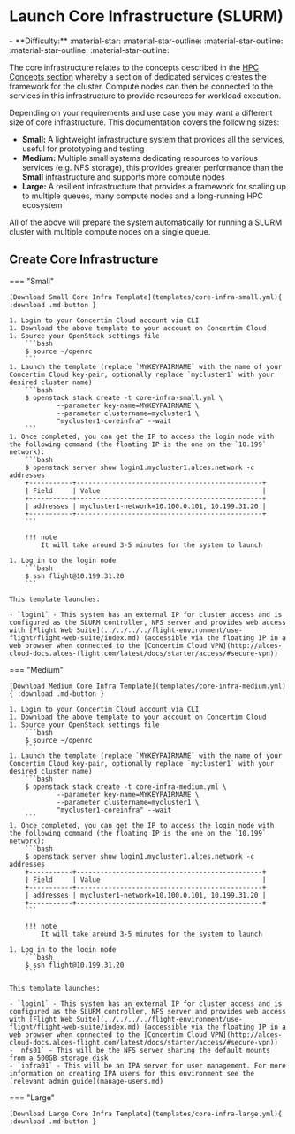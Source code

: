 # Launch Core Infrastructure (SLURM)

<div class="grid cards" markdown>
- **Difficulty:** :material-star: :material-star-outline: :material-star-outline: :material-star-outline: :material-star-outline:
</div>

The core infrastructure relates to the concepts described in the [HPC Concepts section](../../../../hpc-concepts/infrastructure.md) whereby a section of dedicated services creates the framework for the cluster. Compute nodes can then be connected to the services in this infrastructure to provide resources for workload execution.

Depending on your requirements and use case you may want a different size of core infrastructure. This documentation covers the following sizes:

- **Small:** A lightweight infrastructure system that provides all the services, useful for prototyping and testing
- **Medium:** Multiple small systems dedicating resources to various services (e.g. NFS storage), this provides greater performance than the **Small** infrastructure and supports more compute nodes
- **Large:** A resilient infrastructure that provides a framework for scaling up to multiple queues, many compute nodes and a long-running HPC ecosystem

All of the above will prepare the system automatically for running a SLURM cluster with multiple compute nodes on a single queue. 

## Create Core Infrastructure 

=== "Small"

    [Download Small Core Infra Template](templates/core-infra-small.yml){ :download .md-button }

    1. Login to your Concertim Cloud account via CLI 
    1. Download the above template to your account on Concertim Cloud 
    1. Source your OpenStack settings file
        ```bash
        $ source ~/openrc
        ```
    1. Launch the template (replace `MYKEYPAIRNAME` with the name of your Concertim Cloud key-pair, optionally replace `mycluster1` with your desired cluster name) 
        ```bash
        $ openstack stack create -t core-infra-small.yml \
                --parameter key-name=MYKEYPAIRNAME \
                --parameter clustername=mycluster1 \
                "mycluster1-coreinfra" --wait
        ```
    1. Once completed, you can get the IP to access the login node with the following command (the floating IP is the one on the `10.199` network):
        ```bash
        $ openstack server show login1.mycluster1.alces.network -c addresses
        +-----------+-----------------------------------------------+
        | Field     | Value                                         |
        +-----------+-----------------------------------------------+
        | addresses | mycluster1-network=10.100.0.101, 10.199.31.20 |
        +-----------+-----------------------------------------------+
        ```
        
        !!! note
            It will take around 3-5 minutes for the system to launch

    1. Log in to the login node
        ```bash
        $ ssh flight@10.199.31.20
        ```

    This template launches: 

    - `login1` - This system has an external IP for cluster access and is configured as the SLURM controller, NFS server and provides web access with [Flight Web Suite](../../../../flight-environment/use-flight/flight-web-suite/index.md) (accessible via the floating IP in a web browser when connected to the [Concertim Cloud VPN](http://alces-cloud-docs.alces-flight.com/latest/docs/starter/access/#secure-vpn))

=== "Medium"

    [Download Medium Core Infra Template](templates/core-infra-medium.yml){ :download .md-button }

    1. Login to your Concertim Cloud account via CLI 
    1. Download the above template to your account on Concertim Cloud 
    1. Source your OpenStack settings file
        ```bash
        $ source ~/openrc
        ```
    1. Launch the template (replace `MYKEYPAIRNAME` with the name of your Concertim Cloud key-pair, optionally replace `mycluster1` with your desired cluster name) 
        ```bash
        $ openstack stack create -t core-infra-medium.yml \
                --parameter key-name=MYKEYPAIRNAME \
                --parameter clustername=mycluster1 \
                "mycluster1-coreinfra" --wait
        ```
    1. Once completed, you can get the IP to access the login node with the following command (the floating IP is the one on the `10.199` network):
        ```bash
        $ openstack server show login1.mycluster1.alces.network -c addresses
        +-----------+-----------------------------------------------+
        | Field     | Value                                         |
        +-----------+-----------------------------------------------+
        | addresses | mycluster1-network=10.100.0.101, 10.199.31.20 |
        +-----------+-----------------------------------------------+
        ```
        
        !!! note
            It will take around 3-5 minutes for the system to launch

    1. Log in to the login node
        ```bash
        $ ssh flight@10.199.31.20
        ```

    This template launches: 

    - `login1` - This system has an external IP for cluster access and is configured as the SLURM controller, NFS server and provides web access with [Flight Web Suite](../../../../flight-environment/use-flight/flight-web-suite/index.md) (accessible via the floating IP in a web browser when connected to the [Concertim Cloud VPN](http://alces-cloud-docs.alces-flight.com/latest/docs/starter/access/#secure-vpn))
    - `nfs01` - This will be the NFS server sharing the default mounts from a 500GB storage disk
    - `infra01` - This will be an IPA server for user management. For more information on creating IPA users for this environment see the [relevant admin guide](manage-users.md)

=== "Large" 

    [Download Large Core Infra Template](templates/core-infra-large.yml){ :download .md-button }

